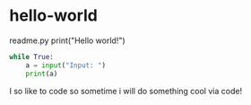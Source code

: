 # hello-world
readme.py
print("Hello world!")
```python
while True:
    a = input("Input: ")
    print(a)
```
I so like to code so sometime i will do something cool via code!
